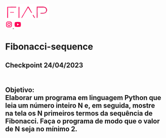 <a href="https://www.fiap.com.br/">
<img src="fiap.png" width="140" height="50">
</a> <br>


<a href="https://www.instagram.com/fiapoficial/">
<img src="ig.png">
</a>

<a href="https://www.youtube.com/@FiapBrasil">
<img src="yt.png">
</a>

# Fibonacci-sequence

<h2> Checkpoint 24/04/2023 <h2>
  
<br>
  Objetivo:<br>
  Elaborar um programa em linguagem Python que leia um número 
inteiro N e, em seguida, mostre na tela os N primeiros termos da 
sequência de Fibonacci. Faça o programa de modo que o valor de N 
seja no mínimo 2.
